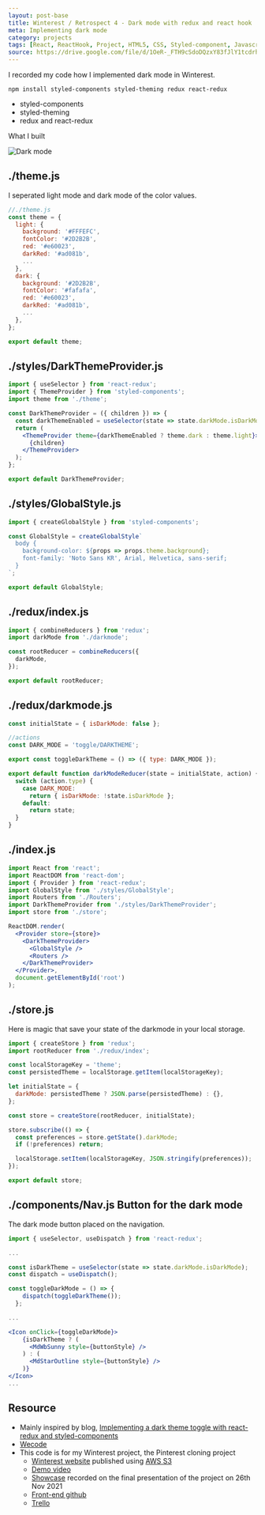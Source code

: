 ```yaml
---
layout: post-base
title: Winterest / Retrospect 4 - Dark mode with redux and react hook
meta: Implementing dark mode
category: projects
tags: [React, ReactHook, Project, HTML5, CSS, Styled-component, Javascript]
source: https://drive.google.com/file/d/1OeR-_FTH9cSdoDQzxY83fJlY1tcdrh7Q/view?usp=sharing
---
```

I recorded my code how I implemented dark mode in Winterest.

```text
npm install styled-components styled-theming redux react-redux
```

- styled-components
- styled-theming
- redux and react-redux

What I built

![Dark mode]({{site.baseurl}}/img/2021-11-27-Winterest/winterest_darkmode.gif)

## ./theme.js

I seperated light mode and dark mode of the color values.

```jsx
//./theme.js
const theme = {
  light: {
    background: '#FFFEFC',
    fontColor: '#2D2B2B',
    red: '#e60023',
    darkRed: '#ad081b',
    ...
  },
  dark: {
    background: '#2D2B2B',
    fontColor: '#fafafa',
    red: '#e60023',
    darkRed: '#ad081b',
    ...
  },
};

export default theme;
```

## ./styles/DarkThemeProvider.js

```jsx
import { useSelector } from 'react-redux';
import { ThemeProvider } from 'styled-components';
import theme from './theme';

const DarkThemeProvider = ({ children }) => {
  const darkThemeEnabled = useSelector(state => state.darkMode.isDarkMode);
  return (
    <ThemeProvider theme={darkThemeEnabled ? theme.dark : theme.light}>
      {children}
    </ThemeProvider>
  );
};

export default DarkThemeProvider;
```

## ./styles/GlobalStyle.js

```jsx
import { createGlobalStyle } from 'styled-components';

const GlobalStyle = createGlobalStyle`
  body {
    background-color: ${props => props.theme.background};
    font-family: 'Noto Sans KR', Arial, Helvetica, sans-serif;
  }
`;

export default GlobalStyle;
```

## ./redux/index.js

```jsx
import { combineReducers } from 'redux';
import darkMode from './darkmode';

const rootReducer = combineReducers({
  darkMode,
});

export default rootReducer;
```

## ./redux/darkmode.js

```jsx
const initialState = { isDarkMode: false };

//actions
const DARK_MODE = 'toggle/DARKTHEME';

export const toggleDarkTheme = () => ({ type: DARK_MODE });

export default function darkModeReducer(state = initialState, action) {
  switch (action.type) {
    case DARK_MODE:
      return { isDarkMode: !state.isDarkMode };
    default:
      return state;
  }
}
```

## ./index.js

```jsx
import React from 'react';
import ReactDOM from 'react-dom';
import { Provider } from 'react-redux';
import GlobalStyle from './styles/GlobalStyle';
import Routers from './Routers';
import DarkThemeProvider from './styles/DarkThemeProvider';
import store from './store';

ReactDOM.render(
  <Provider store={store}>
    <DarkThemeProvider>
      <GlobalStyle />
      <Routers />
    </DarkThemeProvider>
  </Provider>,
  document.getElementById('root')
);
```

## ./store.js

Here is magic that save your state of the darkmode in your local storage.

```jsx
import { createStore } from 'redux';
import rootReducer from './redux/index';

const localStorageKey = 'theme';
const persistedTheme = localStorage.getItem(localStorageKey);

let initialState = {
  darkMode: persistedTheme ? JSON.parse(persistedTheme) : {},
};

const store = createStore(rootReducer, initialState);

store.subscribe(() => {
  const preferences = store.getState().darkMode;
  if (!preferences) return;

  localStorage.setItem(localStorageKey, JSON.stringify(preferences));
});

export default store;
```

## ./components/Nav.js Button for the dark mode

The dark mode button placed on the navigation.

```jsx
import { useSelector, useDispatch } from 'react-redux';

...

const isDarkTheme = useSelector(state => state.darkMode.isDarkMode);
const dispatch = useDispatch();

const toggleDarkMode = () => {
    dispatch(toggleDarkTheme());
  };

...

<Icon onClick={toggleDarkMode}>
    {isDarkTheme ? (
      <MdWbSunny style={buttonStyle} />
    ) : (
      <MdStarOutline style={buttonStyle} />
    )}
</Icon>
...
```

## Resource

- Mainly inspired by blog, [Implementing a dark theme toggle with react-redux and styled-components](https://levelup.gitconnected.com/implementing-a-dark-theme-toggle-with-react-redux-and-styled-components-e637c4d41e2f)
- [Wecode](www.wecode.co.kr)
- This code is for my Winterest project, the Pinterest cloning project
  - [Winterest website](http://wecode26winterestproject.s3-website.ap-northeast-2.amazonaws.com/) published using [AWS S3](https://aws.amazon.com/?nc2=h_lg)
  - [Demo video](https://drive.google.com/file/d/1OeR-_FTH9cSdoDQzxY83fJlY1tcdrh7Q/view?usp=sharing)
  - [Showcase](https://drive.google.com/file/d/1wh3uxFrbqOR_65DGYM8RUOlCP-cuKJhI/view?usp=sharing) recorded on the final presentation of the project on 26th Nov 2021
  - [Front-end github](https://github.com/wecode-bootcamp-korea/26-2nd-Weterest-frontend)
  - [Trello](https://trello.com/b/Q966JjyT/weterest)
